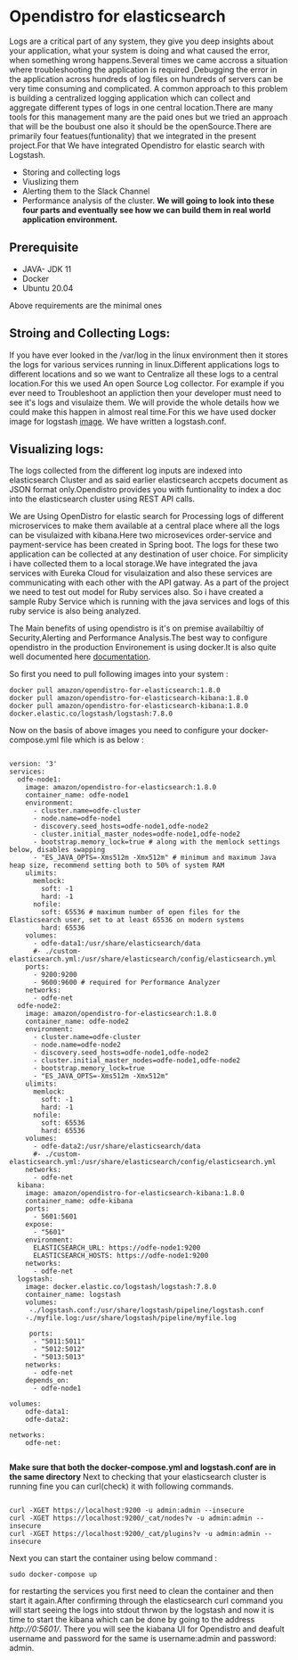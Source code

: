 # Opendistro for elasticsearch
Logs are a critical part of any system, they give you deep insights about your application, what your system is doing and what caused the error, when something wrong happens.Several times we came accross a situation where troubleshooting the application is required ,Debugging the error in the application across hundreds of log files on hundreds of servers can be very time consuming and complicated. A common approach to this problem is building a centralized logging application which can collect and aggregate different types of logs in one central location.There are many tools for this management many are the paid ones but we tried an approach that will be the boubust one also it should be the openSource.There are primarily four featues(funtionality) that we integrated in the present project.For that We have integrated Opendistro for elastic search with Logstash.
- Storing and collecting logs
 - Viuslizing them
 - Alerting them to the Slack Channel
 - Performance analysis of the cluster.
**We will going to look into these four parts and eventually see how we can build them in real world application environment.**
## Prerequisite 
  - JAVA- JDK 11
  - Docker
  - Ubuntu 20.04
  
Above requirements are the minimal ones

## Stroing and Collecting Logs:
   If you have ever looked in the /var/log in the linux environment then it stores the logs for various services running in linux.Different applications logs to different locations and so we want to Centralize all these logs to a central location.For this we used  An open Source Log collector. For example if you ever need to Troubleshoot an appliction then your developer must need to see it's logs and visulaize them. We will provide the whole details how we could make this happen in almost real time.For this we have used docker image for logstash [image](https://github.com/docker-library/logstash/blob/f9a68426beb578052b01cccd0ecfd87614cb9b9e/7/Dockerfile). We have written a logstash.conf.
   ## Visualizing logs:
  The logs collected from the different log inputs are indexed into elasticsearch Cluster and as said earlier elasticsearch accpets document as JSON format only.Opendistro provides you with funtionality to index a doc into the elasticsearch cluster using REST API calls.
 
We are Using OpenDistro for elastic search for Processing logs of different microservices to make them available at a central place where all the logs can be visulaized with kibana.Here two microsevices order-service and payment-service has been created in Spring boot. The logs for these two application can be collected at any destination of user choice. For simplicity i have collected them to a local storage.We have integrated the java services with Eureka Cloud for visulaization and also these services are communicating with each other with the API gatway. 
As a part of the project we need to test out model for Ruby services also. So i have created  a sample Ruby Service which is running with the java services and logs of this ruby service is also being analyzed.

The Main benefits of using opendistro is it's on premise availabiltiy of Security,Alerting and Performance Analysis.The best way to configure opendistro in the production Environement is using docker.It is also quite well documented here [documentation](https://opendistro.github.io/for-elasticsearch-docs/docs/install/docker/#start-a-cluster).


 So first you need to pull following images into your system :
 ```
 docker pull amazon/opendistro-for-elasticsearch:1.8.0
 docker pull amazon/opendistro-for-elasticsearch-kibana:1.8.0
 docker pull amazon/opendistro-for-elasticsearch-kibana:1.8.0
 docker.elastic.co/logstash/logstash:7.8.0
 
 ```
 
 Now on the basis of above images you need to configure your docker-compose.yml file which is as below :
```

version: '3'
services:
  odfe-node1:
    image: amazon/opendistro-for-elasticsearch:1.8.0
    container_name: odfe-node1
    environment:
      - cluster.name=odfe-cluster
      - node.name=odfe-node1
      - discovery.seed_hosts=odfe-node1,odfe-node2
      - cluster.initial_master_nodes=odfe-node1,odfe-node2
      - bootstrap.memory_lock=true # along with the memlock settings below, disables swapping
      - "ES_JAVA_OPTS=-Xms512m -Xmx512m" # minimum and maximum Java heap size, recommend setting both to 50% of system RAM
    ulimits:
      memlock:
        soft: -1
        hard: -1
      nofile:
        soft: 65536 # maximum number of open files for the Elasticsearch user, set to at least 65536 on modern systems
        hard: 65536
    volumes:
      - odfe-data1:/usr/share/elasticsearch/data
      #- ./custom-elasticsearch.yml:/usr/share/elasticsearch/config/elasticsearch.yml
    ports:
      - 9200:9200
      - 9600:9600 # required for Performance Analyzer
    networks:
      - odfe-net
  odfe-node2:
    image: amazon/opendistro-for-elasticsearch:1.8.0
    container_name: odfe-node2
    environment:
      - cluster.name=odfe-cluster
      - node.name=odfe-node2
      - discovery.seed_hosts=odfe-node1,odfe-node2
      - cluster.initial_master_nodes=odfe-node1,odfe-node2
      - bootstrap.memory_lock=true
      - "ES_JAVA_OPTS=-Xms512m -Xmx512m"
    ulimits:
      memlock:
        soft: -1
        hard: -1
      nofile:
        soft: 65536
        hard: 65536
    volumes:
      - odfe-data2:/usr/share/elasticsearch/data
      #- ./custom-elasticsearch.yml:/usr/share/elasticsearch/config/elasticsearch.yml
    networks:
      - odfe-net
  kibana:
    image: amazon/opendistro-for-elasticsearch-kibana:1.8.0
    container_name: odfe-kibana
    ports:
      - 5601:5601
    expose:
      - "5601"
    environment:
      ELASTICSEARCH_URL: https://odfe-node1:9200
      ELASTICSEARCH_HOSTS: https://odfe-node1:9200
    networks:
      - odfe-net
  logstash:
    image: docker.elastic.co/logstash/logstash:7.8.0
    container_name: logstash
    volumes:
     -./logstash.conf:/usr/share/logstash/pipeline/logstash.conf
    -./myfile.log:/usr/share/logstash/pipeline/myfile.log
    
     ports:
      - "5011:5011"
      - "5012:5012"
      - "5013:5013"
    networks:
      - odfe-net
    depends_on:
      - odfe-node1
      
volumes:
    odfe-data1:
    odfe-data2:
  
networks:
    odfe-net:
    
```

**Make sure that both the docker-compose.yml and logstash.conf are in the same directory**
Next to checking that your elasticsearch cluster is running fine you can curl(check) it with following commands.

```

curl -XGET https://localhost:9200 -u admin:admin --insecure
curl -XGET https://localhost:9200/_cat/nodes?v -u admin:admin --insecure
curl -XGET https://localhost:9200/_cat/plugins?v -u admin:admin --insecure

```

Next you can start the container using below command :
```
sudo docker-compose up 
```

for restarting the services you first need to clean the container and then start it again.After confirming through the elasticsearch curl command you will start seeing the logs into stdout thrwon by the logstash and now it is time to start the kibana which can be done by going to the address *http://0:5601/*. There you will see the kiabana UI for Opendistro and deafult username and password for the same is username:admin and password: admin.

